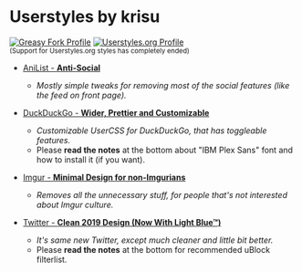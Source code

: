 # Userstyles by krisu

[![Greasy Fork Profile](https://img.shields.io/badge/Profile-Greasy%20Fork-%23670000?style=for-the-badge)](https://greasyfork.org/en/users/872-krisu?language=css) 
[![Userstyles.org Profile](https://img.shields.io/badge/Profile-Userstyles.org-%233498db?style=for-the-badge)](https://33kk.github.io/uso-archive/?author=krisu)<br />
<sup>(Support for Userstyles.org styles has completely ended)</sup>

- [AniList - **Anti-Social**](/AniList%20-%20Anti-Social)
  - *Mostly simple tweaks for removing most of the social features (like the feed on front page).*
  
- [DuckDuckGo - **Wider, Prettier and Customizable**](/DuckDuckGo%20-%20Wider%20Prettier%20and%20Customizable)
  - *Customizable UserCSS for DuckDuckGo, that has toggleable features.*
  - Please **read the notes** at the bottom about "IBM Plex Sans" font and how to install it (if you want).
  
- [Imgur - **Minimal Design for non-Imgurians**](/Imgur%20-%20Minimal%20Design%20for%20non-Imgurians)
  - *Removes all the unnecessary stuff, for people that's not interested about Imgur culture.*

- [Twitter - **Clean 2019 Design (Now With Light Blue™)**](/Twitter%20-%20Clean%202019%20Design%20(Now%20With%20Light%20Blue))
  - *It's same new Twitter, except much cleaner and little bit better.*
  - Please **read the notes** at the bottom for recommended uBlock filterlist.